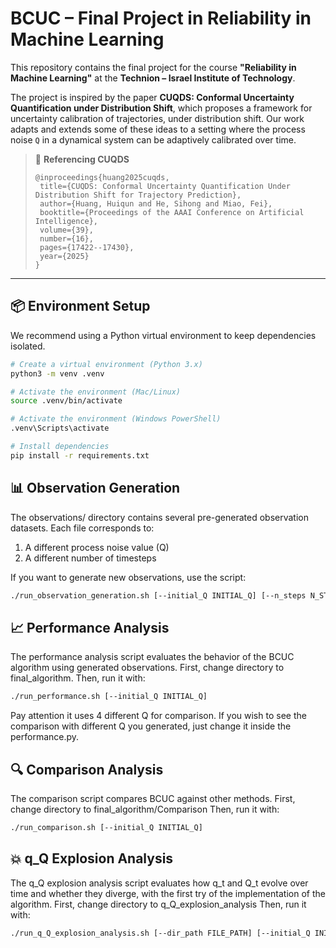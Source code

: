 # BCUC – Final Project in Reliability in Machine Learning

This repository contains the final project for the course **"Reliability in Machine Learning"** at the **Technion – Israel Institute of Technology**.

The project is inspired by the paper **CUQDS: Conformal Uncertainty Quantification under Distribution Shift**, which proposes a framework for uncertainty calibration of trajectories, under distribution shift. Our work adapts and extends some of these ideas to a setting where the process noise `Q` in a dynamical system can be adaptively calibrated over time.

> 📄 **Referencing CUQDS**  
> ```
> @inproceedings{huang2025cuqds,
>  title={CUQDS: Conformal Uncertainty Quantification Under Distribution Shift for Trajectory Prediction},
>  author={Huang, Huiqun and He, Sihong and Miao, Fei},
>  booktitle={Proceedings of the AAAI Conference on Artificial Intelligence},
>  volume={39},
>  number={16},
>  pages={17422--17430},
>  year={2025}
>}
> ```
---

## 📦 Environment Setup

We recommend using a Python virtual environment to keep dependencies isolated.

```bash
# Create a virtual environment (Python 3.x)
python3 -m venv .venv

# Activate the environment (Mac/Linux)
source .venv/bin/activate

# Activate the environment (Windows PowerShell)
.venv\Scripts\activate

# Install dependencies
pip install -r requirements.txt

```

## 📊 Observation Generation

The observations/ directory contains several pre-generated observation datasets.
Each file corresponds to:

1. A different process noise value (Q)
2. A different number of timesteps

If you want to generate new observations, use the script:

```bash
./run_observation_generation.sh [--initial_Q INITIAL_Q] [--n_steps N_STEPS]
```

## 📈 Performance Analysis

The performance analysis script evaluates the behavior of the BCUC algorithm using generated observations.
First, change directory to final_algorithm.
Then, run it with:
```bash
./run_performance.sh [--initial_Q INITIAL_Q]
```
Pay attention it uses 4 different Q for comparison. If you wish to see the comparison with different Q you generated, just change it inside the performance.py.

## 🔍 Comparison Analysis

The comparison script compares BCUC against other methods.
First, change directory to final_algorithm/Comparison
Then, run it with:
```bash
./run_comparison.sh [--initial_Q INITIAL_Q]
```

## 💥 q_Q Explosion Analysis

The q_Q explosion analysis script evaluates how q_t and Q_t evolve over time and whether they diverge, with the first try of the implementation of the algorithm.
First, change directory to q_Q_explosion_analysis
Then, run it with:
```bash
./run_q_Q_explosion_analysis.sh [--dir_path FILE_PATH] [--initial_Q INITIAL_Q] [--person_number PERSON_NUMBER]
```

